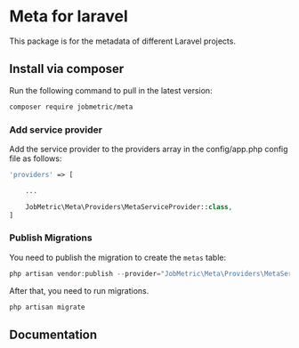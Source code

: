 # Meta for laravel

This package is for the metadata of different Laravel projects.

## Install via composer

Run the following command to pull in the latest version:
```bash
composer require jobmetric/meta
```

### Add service provider

Add the service provider to the providers array in the config/app.php config file as follows:

```php
'providers' => [

    ...

    JobMetric\Meta\Providers\MetaServiceProvider::class,
]
```

### Publish Migrations

You need to publish the migration to create the `metas` table:

```php
php artisan vendor:publish --provider="JobMetric\Meta\Providers\MetaServiceProvider" --tag="migrations"
```

After that, you need to run migrations.

```php
php artisan migrate
```

## Documentation
